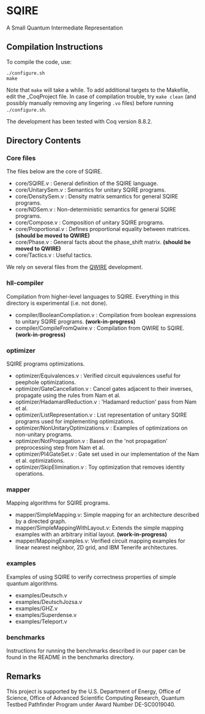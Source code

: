 # SQIRE
A Small Quantum Intermediate Representation

## Compilation Instructions

To compile the code, use:
```
./configure.sh
make
```
Note that `make` will take a while. To add additional targets to the Makefile, edit the \_CoqProject file. In case of compilation trouble, try `make clean` (and possibly manually removing any lingering `.vo` files) before running `./configure.sh`.  

The development has been tested with Coq version 8.8.2.

## Directory Contents

### Core files

The files below are the core of SQIRE.

- core/SQIRE.v : General definition of the SQIRE language.
- core/UnitarySem.v : Semantics for unitary SQIRE programs.
- core/DensitySem.v : Density matrix semantics for general SQIRE programs.
- core/NDSem.v : Non-deterministic semantics for general SQIRE programs.
- core/Compose.v : Composition of unitary SQIRE programs.
- core/Proportional.v : Defines proportional equality between matrices. **(should be moved to QWIRE)**
- core/Phase.v : General facts about the phase_shift matrix. **(should be moved to QWIRE)**
- core/Tactics.v : Useful tactics.

We rely on several files from the [QWIRE](https://github.com/inQWIRE/QWIRE) development.

### hll-compiler

Compilation from higher-level languages to SQIRE. Everything in this directory is experimental (i.e. not done).

- compiler/BooleanCompilation.v : Compilation from boolean expressions to unitary SQIRE programs. **(work-in-progress)**
- compiler/CompileFromQwire.v : Compilation from QWIRE to SQIRE. **(work-in-progress)**

### optimizer

SQIRE programs optimizations.

- optimizer/Equivalences.v : Verified circuit equivalences useful for peephole optimizations.
- optimizer/GateCancellation.v : Cancel gates adjacent to their inverses, propagate using the rules from Nam et al.
- optimizer/HadamardReduction.v : 'Hadamard reduction' pass from Nam et al.
- optimizer/ListRepresentation.v : List representation of unitary SQIRE programs used for implementing optimizations.
- optimizer/NonUnitaryOptimizations.v : Examples of optimizations on non-unitary programs.
- optimizer/NotPropagation.v : Based on the 'not propagation' preprocessing step from Nam et al.
- optimizer/PI4GateSet.v : Gate set used in our implementation of the Nam et al. optimizations.
- optimizer/SkipElimination.v : Toy optimization that removes identity operations.

### mapper

Mapping algorithms for SQIRE programs.

- mapper/SimpleMapping.v: Simple mapping for an architecture described by a directed graph.
- mapper/SimpleMappingWithLayout.v: Extends the simple mapping examples with an arbitrary initial layout. **(work-in-progress)**
- mapper/MappingExamples.v: Verified circuit mapping examples for linear nearest neighbor, 2D grid, and IBM Tenerife architectures.

### examples

Examples of using SQIRE to verify correctness properties of simple quantum algorithms.

- examples/Deutsch.v    
- examples/DeutschJozsa.v
- examples/GHZ.v
- examples/Superdense.v
- examples/Teleport.v  

### benchmarks

Instructions for running the benchmarks described in our paper can be found in the README in the benchmarks directory.

## Remarks

This project is supported by the U.S. Department of Energy, Office of Science, Office of Advanced Scientific Computing Research, Quantum Testbed Pathfinder Program under Award Number DE-SC0019040.

